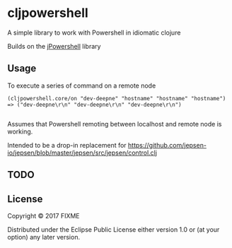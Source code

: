 # cljpowershell

A simple library to work with Powershell in idiomatic clojure

Builds on the [jPowershell](https://github.com/profesorfalken/jPowerShell) library

## Usage

To execute a series of command on a remote node

```
(cljpowershell.core/on "dev-deepne" "hostname" "hostname" "hostname")
=> ("dev-deepne\r\n" "dev-deepne\r\n" "dev-deepne\r\n")


```

Assumes that Powershell remoting between localhost and remote node is working.

Intended to be a drop-in replacement for 
https://github.com/jepsen-io/jepsen/blob/master/jepsen/src/jepsen/control.clj

## TODO

## License

Copyright © 2017 FIXME

Distributed under the Eclipse Public License either version 1.0 or (at
your option) any later version.
